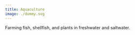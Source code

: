 ```yaml
---
title: Aquaculture
image: ./dummy.svg
---
```


Farming fish, shellfish, and plants in freshwater and saltwater.
